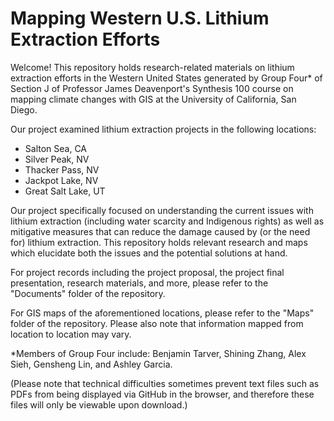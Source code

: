 # Mapping Western U.S. Lithium Extraction Efforts
Welcome! This repository holds research-related materials on lithium extraction efforts in the Western United States generated by Group Four* of Section J of Professor James Deavenport's Synthesis 100 course on mapping climate changes with GIS at the University of California, San Diego.

Our project examined lithium extraction projects in the following locations:
- Salton Sea, CA
- Silver Peak, NV
- Thacker Pass, NV
- Jackpot Lake, NV
- Great Salt Lake, UT

Our project specifically focused on understanding the current issues with lithium extraction (including water scarcity and Indigenous rights) as well as mitigative measures that can reduce the damage caused by (or the need for) lithium extraction. This repository holds relevant research and maps which elucidate both the issues and the potential solutions at hand.

For project records including the project proposal, the project final presentation, research materials, and more, please refer to the "Documents" folder of the repository.

For GIS maps of the aforementioned locations, please refer to the "Maps" folder of the repository. Please also note that information mapped from location to location may vary.

*Members of Group Four include: Benjamin Tarver, Shining Zhang, Alex Sieh, Gensheng Lin, and Ashley Garcia.

(Please note that technical difficulties sometimes prevent text files such as PDFs from being displayed via GitHub in the browser, and therefore these files will only be viewable upon download.)
